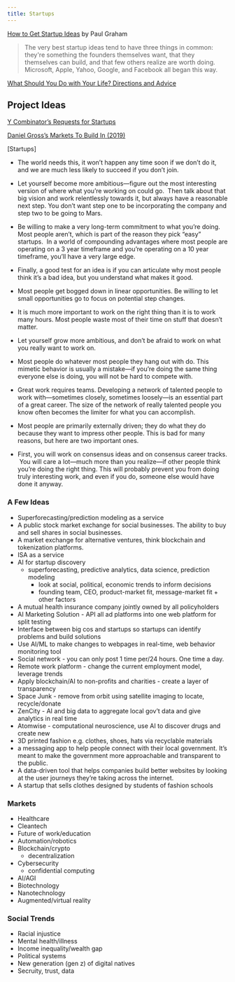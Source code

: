 ```yaml
---
title: Startups
---
```


[How to Get Startup Ideas](http://paulgraham.com/startupideas.html) by Paul Graham 

> The very best startup ideas tend to have three things in common: they're something the founders themselves want, that they themselves can build, and that few others realize are worth doing. Microsoft, Apple, Yahoo, Google, and Facebook all began this way.

[What Should You Do with Your Life? Directions and Advice](https://guzey.com/personal/what-should-you-do-with-your-life/)

## Project Ideas

[Y Combinator’s Requests for Startups](https://www.ycombinator.com/rfs/)

[Daniel Gross’s Markets To Build In (2019)](https://pioneer.app/blog/2019-frontier-markets/)

[Startups]
- The world needs this, it won’t happen any time soon if we don’t do it, and we are much less likely to succeed if you don’t join.
- Let yourself become more ambitious—figure out the most interesting version of where what you’re working on could go.  Then talk about that big vision and work relentlessly towards it, but always have a reasonable next step. You don’t want step one to be incorporating the company and step two to be going to Mars.
- Be willing to make a very long-term commitment to what you’re doing.  Most people aren’t, which is part of the reason they pick “easy” startups.  In a world of compounding advantages where most people are operating on a 3 year timeframe and you’re operating on a 10 year timeframe, you’ll have a very large edge.

- Finally, a good test for an idea is if you can articulate why most people think it’s a bad idea, but you understand what makes it good.

- Most people get bogged down in linear opportunities. Be willing to let small opportunities go to focus on potential step changes.
- It is much more important to work on the right thing than it is to work many hours. Most people waste most of their time on stuff that doesn’t matter.

- Let yourself grow more ambitious, and don’t be afraid to work on what you really want to work on.

- Most people do whatever most people they hang out with do. This mimetic behavior is usually a mistake—if you’re doing the same thing everyone else is doing, you will not be hard to compete with.

- Great work requires teams. Developing a network of talented people to work with—sometimes closely, sometimes loosely—is an essential part of a great career. The size of the network of really talented people you know often becomes the limiter for what you can accomplish.

- Most people are primarily externally driven; they do what they do because they want to impress other people. This is bad for many reasons, but here are two important ones.

- First, you will work on consensus ideas and on consensus career tracks.  You will care a lot—much more than you realize—if other people think you’re doing the right thing. This will probably prevent you from doing truly interesting work, and even if you do, someone else would have done it anyway.

### A Few Ideas
- Superforecasting/prediction modeling as a service 
- A public stock market exchange for social businesses. The ability to buy and sell shares in social businesses. 
- A market exchange for alternative ventures, think blockchain and tokenization platforms. 
- ISA as a service
- AI for startup discovery 
  - superforecasting, predictive analytics, data science, prediction modeling
	- look at social, political, economic trends to inform decisions 
	- founding team, CEO, product-market fit, message-market fit + other factors 
- A mutual health insurance company jointly owned by all policyholders
- AI Marketing Solution - API all ad platforms into one web platform for split testing
- Interface between big cos and startups so startups can identify problems and build solutions
- Use AI/ML to make changes to webpages in real-time, web behavior monitoring tool
- Social network - you can only post 1 time per/24 hours. One time a day. 
- Remote work platform - change the current employment model, leverage trends
- Apply blockchain/AI to non-profits and charities - create a layer of transparency 
- Space Junk - remove from orbit using satellite imaging to locate, recycle/donate 
- ZenCity - AI and big data to aggregate local gov’t data and give analytics in real time
- Atomwise - computational neuroscience, use AI to discover drugs and create new
- 3D printed fashion e.g. clothes, shoes, hats via recyclable materials 
- a messaging app to help people connect with their local government. It’s meant to make the government more approachable and transparent to the public.
- A data-driven tool that helps companies build better websites by looking at the user journeys they’re taking across the internet.
- A startup that sells clothes designed by students of fashion schools

### Markets 
- Healthcare
- Cleantech
- Future of work/education
- Automation/robotics
- Blockchain/crypto
  - decentralization
- Cybersecurity
  - confidential computing 
- AI/AGI
- Biotechnology
- Nanotechnology
- Augmented/virtual reality

### Social Trends 
- Racial injustice
- Mental health/illness
- Income inequality/wealth gap
- Political systems 
- New generation (gen z) of digital natives 
- Secruity, trust, data

